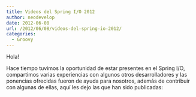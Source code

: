 ```yaml
---
title: Videos del Spring I/O 2012
author: neodevelop
date: 2012-06-08
url: /2012/06/08/videos-del-spring-io-2012/
categories:
  - Groovy
---
```

Hola!

Hace tiempo tuvimos la oportunidad de estar presentes en el Spring I/O, compartimos varias experiencias con algunos otros desarrolladores y las ponencias ofrecidas fueron de ayuda para nosotros, además de contribuir con algunas de ellas, aquí les dejo las que han sido publicadas: